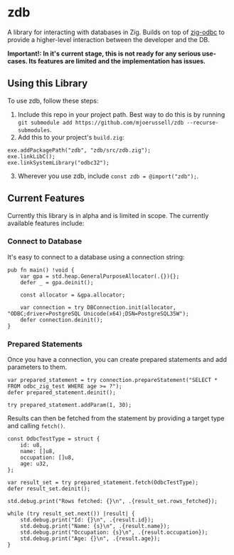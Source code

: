 # zdb

A library for interacting with databases in Zig. Builds on top of [zig-odbc](https://github.com/mjoerussell/zig-odbc) to provide a higher-level
interaction between the developer and the DB.

**Important!: In it's current stage, this is not ready for any serious use-cases. Its features are limited and the implementation has issues.**

## Using this Library

To use zdb, follow these steps:

1. Include this repo in your project path. Best way to do this is by running `git submodule add https://github.com/mjoerussell/zdb --recurse-submodules`.
2. Add this to your project's `build.zig`:

```zig
exe.addPackagePath("zdb", "zdb/src/zdb.zig");
exe.linkLibC();
exe.linkSystemLibrary("odbc32");
```

3. Wherever you use zdb, include `const zdb = @import("zdb");`.

## Current Features

Currently this library is in alpha and is limited in scope. The currently available features include:

### Connect to Database

It's easy to connect to a database using a connection string:

```zig
pub fn main() !void {
    var gpa = std.heap.GeneralPurposeAllocator(.{}){};
    defer _ = gpa.deinit();

    const allocator = &gpa.allocator;

    var connection = try DBConnection.init(allocator, "ODBC;driver=PostgreSQL Unicode(x64);DSN=PostgreSQL35W");
    defer connection.deinit();
}
```

### Prepared Statements

Once you have a connection, you can create prepared statements and add parameters to them.

```zig
var prepared_statement = try connection.prepareStatement("SELECT * FROM odbc_zig_test WHERE age >= ?");
defer prepared_statement.deinit();

try prepared_statement.addParam(1, 30);
```

Results can then be fetched from the statement by providing a target type and calling `fetch()`.

```zig
const OdbcTestType = struct {
    id: u8,
    name: []u8,
    occupation: []u8,
    age: u32,
};

var result_set = try prepared_statement.fetch(OdbcTestType);
defer result_set.deinit();

std.debug.print("Rows fetched: {}\n", .{result_set.rows_fetched});

while (try result_set.next()) |result| {
    std.debug.print("Id: {}\n", .{result.id});
    std.debug.print("Name: {s}\n", .{result.name});
    std.debug.print("Occupation: {s}\n", .{result.occupation});
    std.debug.print("Age: {}\n", .{result.age});
}
```
